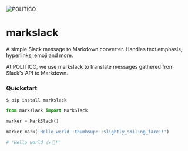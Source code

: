 ![POLITICO](https://rawgithub.com/The-Politico/src/master/images/logo/badge.png)

# markslack

A simple Slack message to Markdown converter. Handles text emphasis, hyperlinks, emoji and more.

At POLITICO, we use markslack to translate messages gathered from Slack's API to Markdown.

### Quickstart

```
$ pip install markslack
```

```python
from markslack import MarkSlack

marker = MarkSlack()

marker.mark('Hello world :thumbsup: :slightly_smiling_face:!')

# 'Hello world 👍 🙂!'

```
